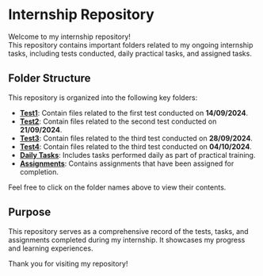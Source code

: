 # Internship Repository

Welcome to my internship repository!  
This repository contains important folders related to my ongoing internship tasks, including tests conducted, daily practical tasks, and assigned tasks.

## Folder Structure

This repository is organized into the following key folders:

- **[Test1](https://github.com/arunima-s/GITHUB-ARUNIMA_SCIFOR/blob/main/Test1.html)**: Contain files related to the first test conducted on **14/09/2024**.
- **[Test2](https://github.com/arunima-s/GITHUB-ARUNIMA_SCIFOR/tree/main/Test)**: Contain files related to the second test conducted on **21/09/2024**.
- **[Test3](https://github.com/arunima-s/GITHUB-ARUNIMA_SCIFOR/tree/main/Test3)**: Contain files related to the third test conducted on **28/09/2024**.
- **[Test4](https://github.com/arunima-s/GITHUB-ARUNIMA_SCIFOR/tree/main/Test4)**: Contain files related to the third test conducted on **04/10/2024**.
- **[Daily Tasks](https://github.com/arunima-s/GITHUB-ARUNIMA_SCIFOR/tree/main/daily%20task)**: Includes tasks  performed daily as part of practical training.
- **[Assignments](https://github.com/arunima-s/GITHUB-ARUNIMA_SCIFOR/tree/main/Assignments)**: Contains assignments that have been assigned for completion.

Feel free to click on the folder names above to view their contents.

## Purpose

This repository serves as a comprehensive record of the tests, tasks, and assignments completed during my internship. It showcases my progress and learning experiences.

Thank you for visiting my repository!

